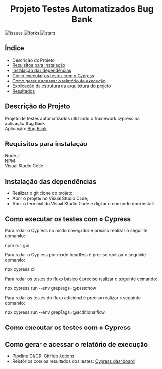 <h1 align="center"> Projeto Testes Automatizados Bug Bank </h1>

![issues](https://img.shields.io/github/issues/OctavioMangabeira/buger-eats-cypress-discovery)
![forks](https://img.shields.io/github/forks/OctavioMangabeira/buger-eats-cypress-discovery)
![stars](https://img.shields.io/github/stars/OctavioMangabeira/buger-eats-cypress-discovery)

## Índice

* [Descrição do Projeto](#descrição-do-projeto)
* [Requisitos para instalação](#requisitos-para-instalação)
* [Instalação das dependências](#instalação-das-dependências)
* [Como executar os testes com o Cypress](#como-executar-os-testes-com-o-cypress)
* [Como gerar e acessar o relatório de execução](#como-gerar-e-acessar-o-relatório-de-execução)
* [Explicação da estrutura da arquitetura do projeto](#explicação-da-estrutura-da-arquitetura-do-projeto)
* [Resultados](#resultados)

<h2 dir="auto">Descrição do Projeto</h2> 

Projeto de testes automatizados utlizando o framework cypress na aplicação Bug Bank <br/>
Aplicação: <a href="https://github.com/jhonatasmatos/bugbank-ui" rel="nofollow">Bug Bank</a>

<h2 dir="auto">Requisitos para instalação</h2> 

Node.js <br />
NPM <br />
Visual Studio Code

<h2 dir="auto">Instalação das dependências</h2> 

* Realizar o git clone do projeto;
* Abrir o projeto no Visual Studio Code;
* Abrir o terminal do Visual Studio Code e digitar o comando npm install.

<h2 dir="auto">Como executar os testes com o Cypress</h2> 

Para rodar o Cypress no modo navegador é preciso realizar o seguinte comando:

npm run gui

Para rodar o Cypress por modo headless é preciso realizar o seguinte comando:

npx cypress cli

Para rodar os testes do fluxo básico é preciso realizar o seguinte comando:

npx cypress run --env grepTags=@basicflow

Para rodar os testes do fluxo adicional é preciso realizar o seguinte comando:

npx cypress run --env grepTags=@additionalflow

<h2 dir="auto">Como executar os testes com o Cypress</h2> 

<h2 dir="auto">Como gerar e acessar o relatório de execução</h2> 

* Pipeline CI/CD: <a href="https://github.com/OctavioMangabeira/buger-eats-cypress-discovery/actions">GitHub Actions</a><br />
* Relatórios com os resultados dos testes: <a href="https://dashboard.cypress.io/projects/v5u7x2/runs?branches=%5B%5D&committers=%5B%5D&flaky=%5B%5D&page=1&status=%5B%5D&tags=%5B%5D&timeRange=%7B%22startDate%22%3A%221970-01-01%22%2C%22endDate%22%3A%222038-01-19%22%7D" rel="nofollow">Cypress dashboard</a>
